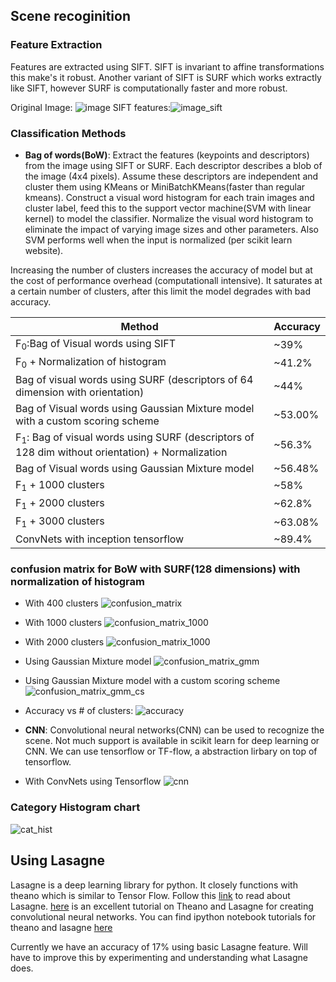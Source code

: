 ## Scene recoginition

### Feature Extraction

Features are extracted using SIFT. SIFT is invariant to affine transformations this make's it robust. Another variant of SIFT is SURF which works extractly like SIFT, however SURF is computationally faster and more robust.

Original Image: ![image](https://github.com/Sunhick/ComputerVision/blob/master/project/output/image.jpg) SIFT features:![image_sift](https://github.com/Sunhick/ComputerVision/blob/master/project/output/image_sift.jpg) 

### Classification Methods
* **Bag of words(BoW)**: Extract the features (keypoints and descriptors) from the image using SIFT or SURF. Each descriptor describes a blob of the image (4x4 pixels). Assume these descriptors are independent and cluster them using KMeans or MiniBatchKMeans(faster than regular kmeans). Construct a visual word histogram for each train images and cluster label, feed this to the support vector machine(SVM with linear kernel) to model the classifier. Normalize the visual word histogram to eliminate the impact of varying image sizes and other parameters. Also SVM performs well when the input is normalized (per scikit learn website). 

Increasing the number of clusters increases the accuracy of model but at the cost of performance overhead (computationall intensive). It saturates at a certain number of clusters, after this limit the model degrades with bad accuracy.

|Method | Accuracy |
|-------|----------|
|F<sub>0</sub>:Bag of Visual words using SIFT | ~39% |
|F<sub>0</sub> + Normalization of histogram  | ~41.2%    |
|Bag of visual words using SURF (descriptors of 64 dimension with orientation)|~44%|
|Bag of Visual words using Gaussian Mixture model with a custom scoring scheme|~53.00%|
|F<sub>1</sub>: Bag of visual words using SURF (descriptors of 128 dim without orientation) + Normalization | ~56.3% |
|Bag of Visual words using Gaussian Mixture model|~56.48%|
|F<sub>1</sub> + 1000 clusters | ~58% |
|F<sub>1</sub> + 2000 clusters| ~62.8% |
|F<sub>1</sub> + 3000 clusters| ~63.08% |
|ConvNets with inception tensorflow| ~89.4% |

### confusion matrix for BoW with SURF(128 dimensions) with normalization of histogram
* With 400 clusters
![confusion_matrix](https://github.com/Sunhick/ComputerVision/blob/master/project/output/confusion_matrix.png)

* With 1000 clusters
![confusion_matrix_1000](https://github.com/Sunhick/ComputerVision/blob/master/project/output/confusion_matrix_1000.png)

* With 2000 clusters
![confusion_matrix_1000](https://github.com/Sunhick/ComputerVision/blob/master/project/output/confusion_matrix_2000.png)

* Using Gaussian Mixture model
![confusion_matrix_gmm](https://github.com/Sunhick/ComputerVision/blob/master/project/output/confusion_matrix_gmm.png)

* Using Gaussian Mixture model with a custom scoring scheme
![confusion_matrix_gmm_cs](https://github.com/Sunhick/ComputerVision/blob/master/project/output/confusion_matrix_gmm_own_score.png)

* Accuracy vs # of clusters:
![accuracy](https://github.com/Sunhick/ComputerVision/blob/master/project/output/Accuracy_clusters.png)

* **CNN**: Convolutional neural networks(CNN) can be used to recognize the scene. Not much support is available in scikit learn for deep learning or CNN. We can use tensorflow or TF-flow, a abstraction lirbary on top of tensorflow.

* With ConvNets using Tensorflow
![cnn](https://github.com/Sunhick/ComputerVision/blob/master/project/output/cnn_inception.png)

### Category Histogram chart
![cat_hist](https://github.com/Sunhick/ComputerVision/blob/master/project/output/hist/canvas.png) 

## Using Lasagne
 
Lasagne is a deep learning library for python. It closely functions with theano which is similar to Tensor Flow. 
Follow this [link](https://github.com/Lasagne/Lasagne) to read about Lasagne. [here](https://www.youtube.com/watch?v=dtGhSE1PFh0) 
is an excellent tutorial on Theano and Lasagne for creating convolutional neural networks. You can find ipython notebook 
tutorials for theano and lasagne [here](https://github.com/ebenolson/pydata2015)


Currently we have an accuracy of 17% using basic Lasagne feature. Will have to improve this by experimenting and understanding
what Lasagne does.

